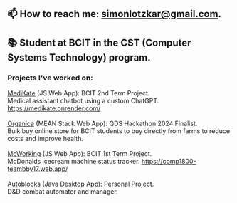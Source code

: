 ## 📫 How to reach me: simonlotzkar@gmail.com.
## 📚 Student at BCIT in the CST (Computer Systems Technology) program.
   ### Projects I've worked on: 
   [MediKate](https://github.com/Danton1/2800-202410-BBY34) (JS Web App): BCIT 2nd Term Project.
   <br/>
      Medical assistant chatbot using a custom ChatGPT. https://medikate.onrender.com/
      <br/>
   <br/>
   [Organica](https://devpost.com/software/qds) (MEAN Stack Web App): QDS Hackathon 2024 Finalist. 
      <br/>
      Bulk buy online store for BCIT students to buy directly from farms to reduce costs and improve health. 
      <br/>
   <br/>
   [McWorking](https://github.com/simonlotzkar/1800_20233_BBYTeam17) (JS Web App): BCIT 1st Term Project. 
      <br/>
      McDonalds icecream machine status tracker. https://comp1800-teambby17.web.app/ 
      <br/>
   <br/>
   [Autoblocks](https://github.com/simonlotzkar/autoblocks) (Java Desktop App): Personal Project. 
      <br/>
      D&D combat automator and manager. 
      <br/>
